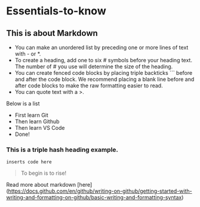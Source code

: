 # Essentials-to-know

## This is about Markdown
- You can make an unordered list by preceding one or more lines of text with - or *.
- To create a heading, add one to six # symbols before your heading text. The number of # you use will determine the size of the heading.
- You can create fenced code blocks by placing triple backticks ``` before and after the code block. We recommend placing a blank line before and after code blocks to make the raw formatting easier to read.
- You can quote text with a >.

Below is a list
- First learn Git
- Then learn Github
- Then learn VS Code
- Done! 

### This is a triple hash heading example. 

```
inserts code here 
```

> To begin is to rise! 

Read more about markdown [here] (https://docs.github.com/en/github/writing-on-github/getting-started-with-writing-and-formatting-on-github/basic-writing-and-formatting-syntax)
